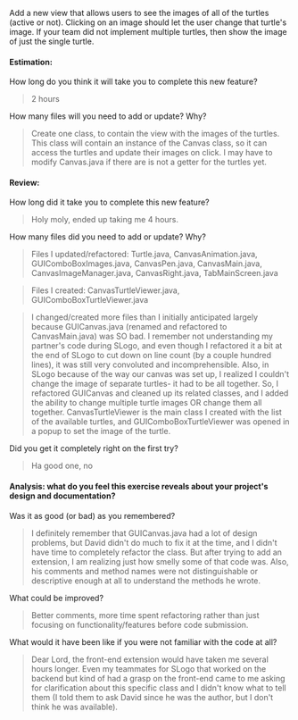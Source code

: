 Add a new view that allows users to see the images of all of the turtles (active or not). Clicking on an image should let the user change that turtle's image. If your team did not implement multiple turtles, then show the image of just the single turtle.

#### Estimation:
How long do you think it will take you to complete this new feature?
> 2 hours

How many files will you need to add or update? Why?
> Create one class, to contain the view with the images of the turtles. This class will contain an instance of the Canvas class, so it can access the turtles and update their images on click. I may have to modify Canvas.java if there are is not a getter for the turtles yet.

#### Review:
How long did it take you to complete this new feature?
> Holy moly, ended up taking me 4 hours.

How many files did you need to add or update? Why?
> Files I updated/refactored: Turtle.java, CanvasAnimation.java, GUIComboBoxImages.java, CanvasPen.java, CanvasMain.java, CanvasImageManager.java, CanvasRight.java, TabMainScreen.java

> Files I created: CanvasTurtleViewer.java, GUIComboBoxTurtleViewer.java

> I changed/created more files than I initially anticipated largely because GUICanvas.java (renamed and refactored to CanvasMain.java) was SO bad. I remember not understanding my partner's code during SLogo, and even though I refactored it a bit at the end of SLogo to cut down on line count (by a couple hundred lines), it was still very convoluted and incomprehensible. Also, in SLogo because of the way our canvas was set up, I realized I couldn't change the image of separate turtles- it had to be all together. So, I refactored GUICanvas and cleaned up its related classes, and I added the ability to change multiple turtle images OR change them all together. CanvasTurtleViewer is the main class I created with the list of the available turtles, and GUIComboBoxTurtleViewer was opened in a popup to set the image of the turtle.

Did you get it completely right on the first try?
> Ha good one, no

#### Analysis: what do you feel this exercise reveals about your project's design and documentation?

Was it as good (or bad) as you remembered?
> I definitely remember that GUICanvas.java had a lot of design problems, but David didn't do much to fix it at the time, and I didn't have time to completely refactor the class. But after trying to add an extension, I am realizing just how smelly some of that code was. Also, his comments and method names were not distinguishable or descriptive enough at all to understand the methods he wrote.

What could be improved?
> Better comments, more time spent refactoring rather than just focusing on functionality/features before code submission.

What would it have been like if you were not familiar with the code at all?
> Dear Lord, the front-end extension would have taken me several hours longer. Even my teammates for SLogo that worked on the backend but kind of had a grasp on the front-end came to me asking for clarification about this specific class and I didn't know what to tell them (I told them to ask David since he was the author, but I don't think he was available).
